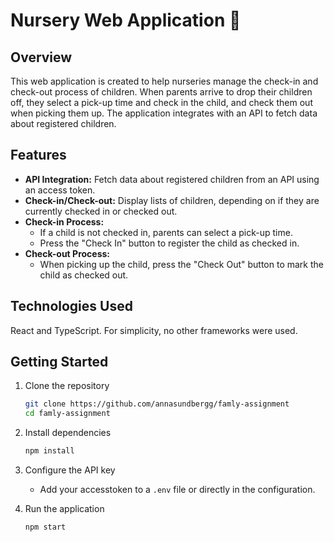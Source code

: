 # Nursery Web Application 🌻

## Overview

This web application is created to help nurseries manage the check-in and check-out process of children. When parents arrive to drop their children off, they select a pick-up time and check in the child, and check them out when picking them up. The application integrates with an API to fetch data about registered children.

## Features

- **API Integration:** Fetch data about registered children from an API using an access token.
- **Check-in/Check-out:** Display lists of children, depending on if they are currently checked in or checked out.
- **Check-in Process:**
  - If a child is not checked in, parents can select a pick-up time.
  - Press the "Check In" button to register the child as checked in.
- **Check-out Process:**
  - When picking up the child, press the "Check Out" button to mark the child as checked out.

## Technologies Used

React and TypeScript. For simplicity, no other frameworks were used.

## Getting Started

1. Clone the repository

   ```bash
   git clone https://github.com/annasundbergg/famly-assignment
   cd famly-assignment
   ```

2. Install dependencies

   ```bash
   npm install
   ```

3. Configure the API key

   - Add your accesstoken to a `.env` file or directly in the configuration.

4. Run the application
   ```bash
   npm start
   ```
